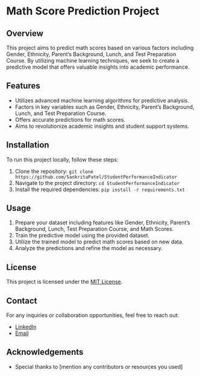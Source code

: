 # Math Score Prediction Project

## Overview
This project aims to predict math scores based on various factors including Gender, Ethnicity, Parent’s Background, Lunch, and Test Preparation Course. By utilizing machine learning techniques, we seek to create a predictive model that offers valuable insights into academic performance.

## Features
- Utilizes advanced machine learning algorithms for predictive analysis.
- Factors in key variables such as Gender, Ethnicity, Parent’s Background, Lunch, and Test Preparation Course.
- Offers accurate predictions for math scores.
- Aims to revolutionize academic insights and student support systems.

## Installation
To run this project locally, follow these steps:

1. Clone the repository:
```git clone https://github.com/SankritaPatel/StudentPerformanceIndicator```
2. Navigate to the project directory:
```cd StudentPerformanceIndicator```
3. Install the required dependencies:
```pip install -r requirements.txt```

## Usage
1. Prepare your dataset including features like Gender, Ethnicity, Parent’s Background, Lunch, Test Preparation Course, and Math Scores.
2. Train the predictive model using the provided dataset.
3. Utilize the trained model to predict math scores based on new data.
4. Analyze the predictions and refine the model as necessary.

## License
This project is licensed under the [MIT License](LICENSE).

## Contact
For any inquiries or collaboration opportunities, feel free to reach out:
- [LinkedIn](www.linkedin.com/in/sankritapatel)
- [Email](sankrita6960@outlook.com)

## Acknowledgements
- Special thanks to [mention any contributors or resources you used]

